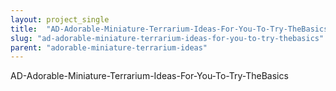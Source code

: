```yaml
---
layout: project_single
title:  "AD-Adorable-Miniature-Terrarium-Ideas-For-You-To-Try-TheBasics"
slug: "ad-adorable-miniature-terrarium-ideas-for-you-to-try-thebasics"
parent: "adorable-miniature-terrarium-ideas"
---
```

AD-Adorable-Miniature-Terrarium-Ideas-For-You-To-Try-TheBasics